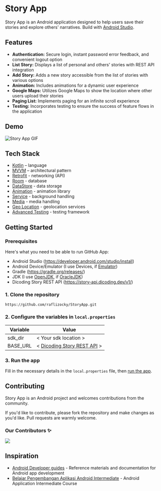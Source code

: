 # Story App
Story App is an Android application designed to help users save their stories and explore others' narratives. Build with [Android Studio](https://developer.android.com/studio).

## Features
- **Authentication:** Secure login, instant password error feedback, and convenient logout option
- **List Story:** Displays a list of personal and others' stories with REST API integration
- **Add Story:** Adds a new story accessible from the list of stories with various options
- **Animation:** Includes animations for a dynamic user experience
- **Google Maps:** Utilizes Google Maps to show the location where other users upload their stories
- **Paging List:** Implements paging for an infinite scroll experience
- **Testing:** Incorporates testing to ensure the success of feature flows in the application

## Demo 
![Story App GIF](https://github.com/raflizocky/StoryApp/blob/main/image/story-app.gif)

## Tech Stack
- [Kotlin](https://kotlinlang.org/) – language
- [MVVM](https://www.youtube.com/watch?v=FrteWKKVyzI) – architectural pattern
- [Retrofit](https://square.github.io/retrofit/) - networking (API)
- [Room](https://developer.android.com/training/data-storage/room) - database
- [DataStore](https://developer.android.com/topic/libraries/architecture/datastore) - data storage
- [Animation](https://developer.android.com/reference/android/view/animation/Animation) - animation library
- [Service](https://developer.android.com/reference/android/app/Service.html) - background handling
- [Media](https://medium.com/developer-student-clubs/android-kotlin-camera-using-gallery-ff8591c26c3e) - media handling
- [Geo Location](https://developer.android.com/develop/sensors-and-location/location) - geolocation services
- [Advanced Testing](https://developer.android.com/studio/test/) - testing framework

## Getting Started
### Prerequisites
Here's what you need to be able to run GitHub App:
- Android Studio (https://developer.android.com/studio/install)
- Android Device/Emulator (I use Devices, if [Emulator](https://developer.android.com/studio/run/emulator))
- Gradle (https://gradle.org/releases/)
- JDK (I use [OpenJDK](https://openjdk.org/), if [OracleJDK](https://www.oracle.com/java/technologies/downloads/))
- Dicoding Story REST API (https://story-api.dicoding.dev/v1/)

### 1. Clone the repository
```shell
https://github.com/raflizocky/StoryApp.git
```

### 2. Configure the variables in `local.properties`
| Variable | Value |
|---|---|
| sdk_dir | < Your sdk location > |
| BASE_URL | < [Dicoding Story REST API](https://docs.github.com/en/rest?apiVersion=2022-11-28) > |

### 3. Run the app
Fill in the necessary details in the ```local.properties``` file, then [run the app](https://developer.android.com/studio/run).

## Contributing

Story App is an Android project and welcomes contributions from the community.

If you'd like to contribute, please fork the repository and make changes as you'd like. Pull requests are warmly welcome.

### Our Contributors ✨

<a href="https://github.com/raflizocky/github-app/graphs/contributors">
  <img src="https://contrib.rocks/image?repo=raflizocky/github-app" />
</a>

## Inspiration

- [Android Developer guides](https://developer.android.com/guide) -  Reference materials and documentation for Android app development
- [Belajar Pengembangan Aplikasi Android Intermediate](https://www.dicoding.com/academies/352) - Android Application Intermediate Course
